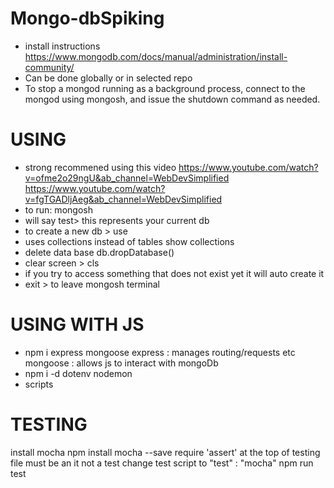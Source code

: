 # Mongo-dbSpiking
- install instructions
    https://www.mongodb.com/docs/manual/administration/install-community/
- Can be done globally or in selected repo
- To stop a mongod running as a background process, connect to the mongod using mongosh, and issue the shutdown command as needed.

# USING
- strong recommened using this video 
    https://www.youtube.com/watch?v=ofme2o29ngU&ab_channel=WebDevSimplified
    https://www.youtube.com/watch?v=fgTGADljAeg&ab_channel=WebDevSimplified
- to run: mongosh 
- will say test> 
    this represents your current db
- to create a new db > use <newname>
- uses collections instead of tables
    show collections 
- delete data base
    db.dropDatabase() 
- clear screen > cls
- if you try to access something that does not exist yet it will auto create it
- exit > to leave mongosh terminal

# USING WITH JS
- npm i express mongoose
    express : manages routing/requests etc
    mongoose : allows js to interact with mongoDb
- npm i -d dotenv nodemon
- scripts

# TESTING

install mocha
npm install mocha --save
require 'assert' at the top of testing file
must be an it not a test
change test script to "test" : "mocha"
npm run test
